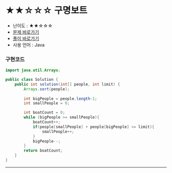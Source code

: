 # ★★☆☆☆ 구명보트
- 난이도 : ★★☆☆☆
- [문제 바로가기](https://programmers.co.kr/learn/courses/30/lessons/42885)
- [풀이 바로가기](https://cnu-jinseop.tistory.com/165)
- 사용 언어 : Java

### 구현코드
```java
import java.util.Arrays;

public class Solution {
    public int solution(int[] people, int limit) {
        Arrays.sort(people);
        
        int bigPeople = people.length-1;
        int smallPeople = 0;

        int boatCount = 0;
        while (bigPeople >= smallPeople){
            boatCount++;
            if(people[smallPeople] + people[bigPeople] <= limit){
                smallPeople++;
            }
            bigPeople--;
        }
        return boatCount;
    }
}
```

---
<Comment />
